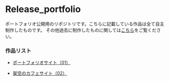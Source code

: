 # Release_portfolio

ポートフォリオ公開用のリポジトリです。こちらに記載している作品は全て自主制作したものです。
その他過去に制作したものに関しては[こちら](https://hikisumi-web.com/#work)をご覧ください。


### 作品リスト
  - [ポートフォリオサイト（01）](https://hikisumi-web.com/)

  - [架空のカフェサイト（02）]()
